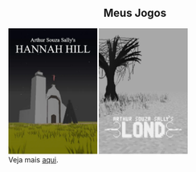 
<div style="width:100%;" align="center">
  <div style="width:100%;">
    <h2>Meus Jogos</h2>
  </div>
  <div style="width:100%;" align="left">
    <a href="https://arthursouzasally.itch.io/hannah-hill" target="_blank"><img src="poster_hannah_hill.webp" style="height:250px;"/></a>
    <a href="https://arthursouzasally.itch.io/lond" target="_blank"><img src="poster_lond.webp" style="height:250px;"/></a>
  </div>
  <div style="width:100%;" align="left">
    Veja mais <a href="https://arthursouzasally.github.io/ArthurSouzaSally/">aqui</a>.
  </div>
</div>

<!-- terceiro em breve -->
